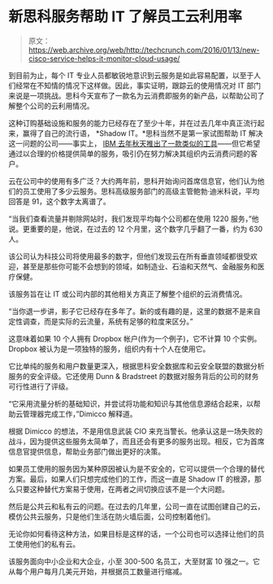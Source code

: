 # 新思科服务帮助 IT 了解员工云利用率

> 原文：<https://web.archive.org/web/http://techcrunch.com/2016/01/13/new-cisco-service-helps-it-monitor-cloud-usage/>

到目前为止，每个 IT 专业人员都敏锐地意识到云服务是如此容易配置，以至于人们经常在不知情的情况下这样做。因此，事实证明，跟踪云的使用情况对 IT 部门来说是一项挑战。思科今天宣布了一款名为云消费即服务的新产品，以帮助公司了解整个公司的云利用情况。

这种订购基础设施和服务的能力已经存在了至少十年，并在过去几年中真正流行起来，赢得了自己的流行语， *Shadow IT。*思科当然不是第一家试图帮助 IT 解决这一问题的公司——事实上， [IBM 去年秋天推出了一款类似的工具](https://web.archive.org/web/20230323232937/https://techcrunch.com/2015/09/17/new-ibm-tool-wants-to-bring-shadow-it-under-control/)——但它希望通过以合理的价格提供简单的服务，吸引仍在努力解决其组织内云消费问题的客户。

云在公司中的使用有多广泛？大约两年前，思科开始询问首席信息官，他们认为他们的员工使用了多少云服务。思科高级服务部门的高级主管鲍勃·迪米科说，平均回答是 91，这个数字太离谱了。

“当我们查看流量并剔除网站时，我们发现平均每个公司都在使用 1220 服务，”他说。更重要的是，他说，在过去的 12 个月里，这个数字几乎翻了一番，约为 630 人。

该公司认为科技公司将使用最多的数字，但他们发现云在所有垂直领域都很受欢迎，甚至是那些你可能不会想到的领域，如制造业、石油和天然气、金融服务和医疗保健。

该服务旨在让 IT 或公司内部的其他相关方真正了解整个组织的云消费情况。

“当你退一步讲，影子它已经存在多年了。新的或有趣的是，这里的数据不是来自定性调查，而是实际的云流量，系统有足够的粒度来区分。”

这意味着如果 10 个人拥有 Dropbox 帐户(作为一个例子)，它不计算 10 个实例。Dropbox 被认为是一项独特的服务，组织内有十个人在使用它。

它比单纯的服务和用户数量更深入，根据思科安全数据库和云安全联盟的数据分析服务的安全评级。它还使用 Dunn & Bradstreet 的数据对服务背后的公司的财务可行性进行了评级。

“它采用流量分析的基础知识，并尝试将功能和知识与其他信息源结合起来，以帮助云管理器完成工作，”Dimicco 解释道。

根据 Dimicco 的想法，不是用信息武装 CIO 来充当警长。他承认这是一场失败的战斗，因为提供这些服务太简单了，而且还会有更多的服务出现。相反，它为首席信息官提供信息，帮助业务部门做出更好的决策。

如果员工使用的服务因为某种原因被认为是不安全的，它可以提供一个合理的替代方案。最后，如果人们只想完成他们的工作，而这一直是 Shadow IT 的根源，那么只要这种替代方案易于使用，在两者之间切换应该不是一个大问题。

然后是公共云和私有云的问题。在过去的几年里，公司一直在试图创建自己的云，模仿公共云服务，只是他们生活在防火墙后面，公司控制着他们。

无论你如何看待这种方法，如果目标是这样的话，一个公司也可以选择让他们的员工使用他们的私有云。

该服务面向中小企业和大企业，小至 300-500 名员工，大至财富 10 强之一。它从每个用户每月几美元开始，并根据员工数量进行缩减。